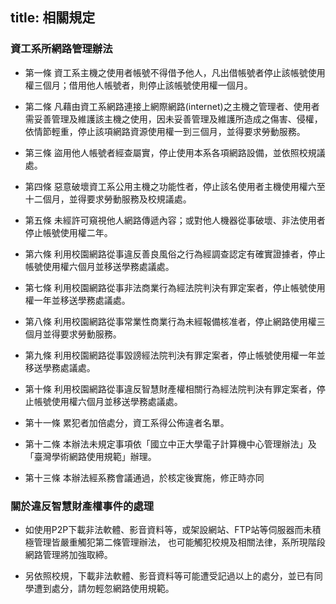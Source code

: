title: 相關規定
---


### 資工系所網路管理辦法

+ 第一條 資工系主機之使用者帳號不得借予他人，凡出借帳號者停止該帳號使用權三個月；借用他人帳號者，則停止該帳號使用權一個月。

+ 第二條 凡藉由資工系網路連接上網際網路(internet)之主機之管理者、使用者需妥善管理及維護該主機之使用，因未妥善管理及維護所造成之傷害、侵權，依情節輕重，停止該項網路資源使用權一到三個月，並得要求勞動服務。

+ 第三條 盜用他人帳號者經查屬實，停止使用本系各項網路設備，並依照校規議處。

+ 第四條 惡意破壞資工系公用主機之功能性者，停止該名使用者主機使用權六至十二個月，並得要求勞動服務及校規議處。

+ 第五條 未經許可窺視他人網路傳遞內容；或對他人機器從事破壞、非法使用者停止帳號使用權二年。

+ 第六條 利用校園網路從事違反善良風俗之行為經調查認定有確實證據者，停止帳號使用權六個月並移送學務處議處。

+ 第七條 利用校園網路從事非法商業行為經法院判決有罪定案者，停止帳號使用權一年並移送學務處議處。

+ 第八條 利用校園網路從事常業性商業行為未經報備核准者，停止網路使用權三個月並得要求勞動服務。

+ 第九條 利用校園網路從事毀謗經法院判決有罪定案者，停止帳號使用權一年並移送學務處議處。

+ 第十條 利用校園網路從事違反智慧財產權相關行為經法院判決有罪定案者，停止帳號使用權六個月並移送學務處議處。

+ 第十一條 累犯者加倍處分，資工系得公佈違者名單。

+ 第十二條 本辦法未規定事項依「國立中正大學電子計算機中心管理辦法」及「臺灣學術網路使用規範」辦理。

+ 第十三條 本辦法經系務會議通過，於核定後實施，修正時亦同

### 關於違反智慧財產權事件的處理

+ 如使用P2P下載非法軟體、影音資料等，或架設網站、FTP站等伺服器而未積極管理皆嚴重觸犯第二條管理辦法， 也可能觸犯校規及相關法律，系所現階段網路管理將加強取締。

+ 另依照校規，下載非法軟體、影音資料等可能遭受記過以上的處分，並已有同學遭到處分，請勿輕忽網路使用規範。

